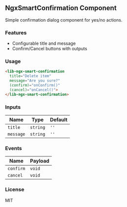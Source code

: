 ## NgxSmartConfirmation Component

Simple confirmation dialog component for yes/no actions.

### Features

- Configurable title and message
- Confirm/Cancel buttons with outputs

### Usage

```html
<lib-ngx-smart-confirmation
  title="Delete item"
  message="Are you sure?"
  (confirm)="onConfirm()"
  (cancel)="onCancel()">
</lib-ngx-smart-confirmation>
```

### Inputs

| Name | Type | Default |
|------|------|---------|
| `title` | `string` | `''` |
| `message` | `string` | `''` |

### Events

| Name | Payload |
|------|---------|
| `confirm` | `void` |
| `cancel` | `void` |

### License

MIT


